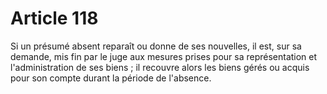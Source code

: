 # Article 118

Si un présumé absent reparaît ou donne de ses nouvelles, il est, sur sa demande, mis fin par le juge aux mesures prises pour sa représentation et l'administration de ses biens ; il recouvre alors les biens gérés ou acquis pour son compte durant la période de l'absence.